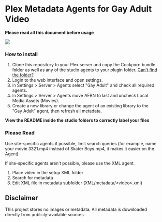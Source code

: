 # Plex Metadata Agents for Gay Adult Video
**Please read all this document before usage**

![](https://raw.githubusercontent.com/CodyBerenson/PGMA-Modernized/master/images/preview.gif)
### How to install
1. Clone this repository to your Plex server and copy the Cockporn.bundle folder as well as any of the studio agents to your plugin folder. [Can't find the folder?](https://support.plex.tv/hc/en-us/articles/201106098-How-do-I-find-the-Plug-Ins-folder)
2. Login to the web interface and open settings.
3. In Settings > Server > Agents select "Gay Adult" and check all required agents.
4. In Settings > Server > Agents move AEBN to last and uncheck Local Media Assets (Movies).
5. Create a new library or change the agent of an existing library to the "Gay Adult" agent, then refresh all metadata.

**View the README inside the studio folders to correctly label your files**

### Please Read
Use site-specific agents if possible, limit search queries (for example, name your movie 3321.mp4 instead of Skater Boys.mp4, it makes it easier on the Agent)

If site-specific agents aren't possible, please use the XML agent.
1. Place video in the setup XML folder
2. Search for metadata
3. Edit XML file in metadata subfolder (XML/metadata/&lt;video&gt;.xml)

## Disclaimer
This project stores no images or metadata. All metadata is downloaded directly from publicly-available sources
